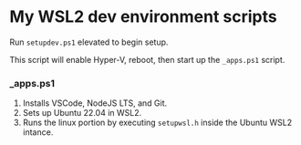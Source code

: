 # My WSL2 dev environment scripts

Run `setupdev.ps1` elevated to begin setup.

This script will enable Hyper-V, reboot, then start up the `_apps.ps1` script.

### _apps.ps1
1. Installs VSCode, NodeJS LTS, and Git.
2. Sets up Ubuntu 22.04 in WSL2.
3. Runs the linux portion by executing `setupwsl.h` inside the Ubuntu WSL2 intance.